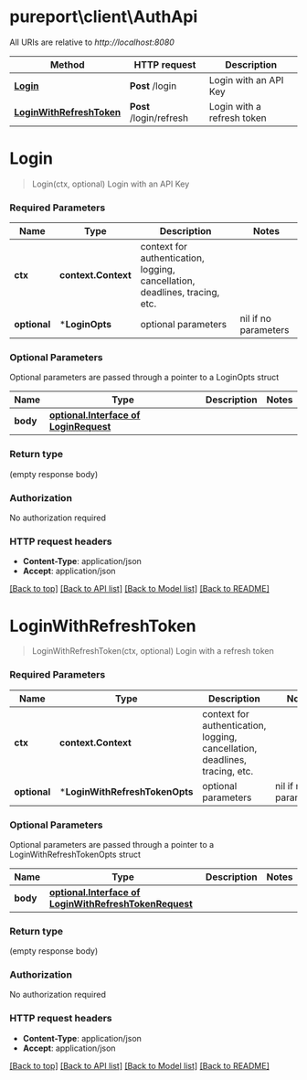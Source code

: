 # pureport\client\AuthApi

All URIs are relative to *http://localhost:8080*

Method | HTTP request | Description
------------- | ------------- | -------------
[**Login**](AuthApi.md#Login) | **Post** /login | Login with an API Key
[**LoginWithRefreshToken**](AuthApi.md#LoginWithRefreshToken) | **Post** /login/refresh | Login with a refresh token


# **Login**
> Login(ctx, optional)
Login with an API Key



### Required Parameters

Name | Type | Description  | Notes
------------- | ------------- | ------------- | -------------
 **ctx** | **context.Context** | context for authentication, logging, cancellation, deadlines, tracing, etc.
 **optional** | ***LoginOpts** | optional parameters | nil if no parameters

### Optional Parameters
Optional parameters are passed through a pointer to a LoginOpts struct

Name | Type | Description  | Notes
------------- | ------------- | ------------- | -------------
 **body** | [**optional.Interface of LoginRequest**](LoginRequest.md)|  | 

### Return type

 (empty response body)

### Authorization

No authorization required

### HTTP request headers

 - **Content-Type**: application/json
 - **Accept**: application/json

[[Back to top]](#) [[Back to API list]](../README.md#documentation-for-api-endpoints) [[Back to Model list]](../README.md#documentation-for-models) [[Back to README]](../README.md)

# **LoginWithRefreshToken**
> LoginWithRefreshToken(ctx, optional)
Login with a refresh token



### Required Parameters

Name | Type | Description  | Notes
------------- | ------------- | ------------- | -------------
 **ctx** | **context.Context** | context for authentication, logging, cancellation, deadlines, tracing, etc.
 **optional** | ***LoginWithRefreshTokenOpts** | optional parameters | nil if no parameters

### Optional Parameters
Optional parameters are passed through a pointer to a LoginWithRefreshTokenOpts struct

Name | Type | Description  | Notes
------------- | ------------- | ------------- | -------------
 **body** | [**optional.Interface of LoginWithRefreshTokenRequest**](LoginWithRefreshTokenRequest.md)|  | 

### Return type

 (empty response body)

### Authorization

No authorization required

### HTTP request headers

 - **Content-Type**: application/json
 - **Accept**: application/json

[[Back to top]](#) [[Back to API list]](../README.md#documentation-for-api-endpoints) [[Back to Model list]](../README.md#documentation-for-models) [[Back to README]](../README.md)

